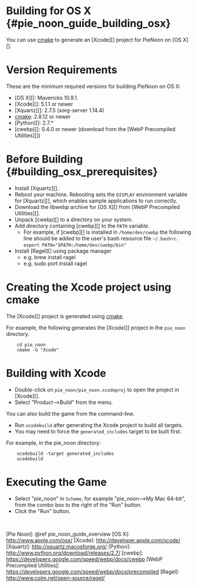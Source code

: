 Building for OS X    {#pie_noon_guide_building_osx}
=================

You can use [cmake][] to generate an [Xcode][] project for PieNoon on [OS X][].

# Version Requirements

These are the minimum required versions for building PieNoon on OS X:

-   [OS X][]: Mavericks 10.9.1.
-   [Xcode][]: 5.1.1 or newer
-   [Xquartz][]: 2.7.5 (xorg-server 1.14.4)
-   [cmake][]: 2.8.12 or newer
-   [Python][]: 2.7.*
-   [cwebp][]: 0.4.0 or newer (download from the
    [WebP Precompiled Utilities][])

# Before Building    {#building_osx_prerequisites}

-   Install [Xquartz][].
-   Reboot your machine.  Rebooting sets the `DISPLAY` environment variable for
    [Xquartz][], which enables sample applications to run correctly.
-   Download the libwebp archive for [OS X][] from
    [WebP Precompiled Utilities][].
-   Unpack [cwebp][] to a directory on your system.
-   Add directory containing [cwebp][] to the `PATH` variable.
    -   For example, if [cwebp][] is installed in `/home/dev/cwebp` the
        following line should be added to the user's bash resource file
        `~/.bashrc`.<br>
        `export PATH="$PATH:/home/dev/cwebp/bin"`
-   Install [Ragel][] using package manager
    -   e.g. brew install ragel
    -   e.g. sudo port install ragel

# Creating the Xcode project using cmake

The [Xcode][] project is generated using [cmake][].

For example, the following generates the [Xcode][] project in the `pie_noon`
directory.

~~~{.sh}
    cd pie_noon
    cmake -G "Xcode"
~~~

# Building with Xcode

-   Double-click on `pie_noon/pie_noon.xcodeproj` to open the project in
    [Xcode][].
-   Select "Product-->Build" from the menu.

You can also build the game from the command-line.

-   Run `xcodebuild` after generating the Xcode project to build all targets.
-   You may need to force the `generated_includes` target to be built first.

For example, in the pie_noon directory:

~~~{.sh}
    xcodebuild -target generated_includes
    xcodebuild
~~~

# Executing the Game

-   Select "pie_noon" in `Scheme`, for example "pie_noon-->My Mac 64-bit", from
    the combo box to the right of the "Run" button.
-   Click the "Run" button.


<br>

  [cmake]: http://www.cmake.org
  [Pie Noon]: @ref pie_noon_guide_overview
  [OS X]: http://www.apple.com/osx/
  [Xcode]: http://developer.apple.com/xcode/
  [Xquartz]: http://xquartz.macosforge.org/
  [Python]: http://www.python.org/download/releases/2.7/
  [cwebp]: https://developers.google.com/speed/webp/docs/cwebp
  [WebP Precompiled Utilities]: https://developers.google.com/speed/webp/docs/precompiled
  [Ragel]: http://www.colm.net/open-source/ragel/
